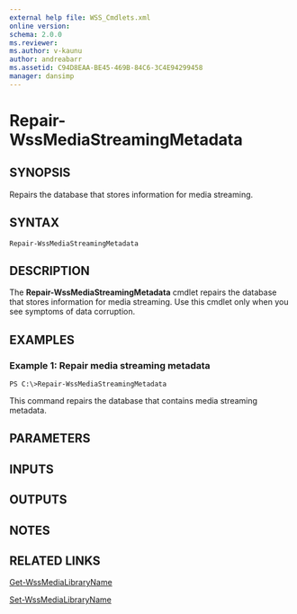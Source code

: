 ```yaml
---
external help file: WSS_Cmdlets.xml
online version: 
schema: 2.0.0
ms.reviewer:
ms.author: v-kaunu
author: andreabarr
ms.assetid: C94D8EAA-BE45-469B-84C6-3C4E94299458
manager: dansimp
---
```


# Repair-WssMediaStreamingMetadata

## SYNOPSIS
Repairs the database that stores information for media streaming.

## SYNTAX

```
Repair-WssMediaStreamingMetadata
```

## DESCRIPTION
The **Repair-WssMediaStreamingMetadata** cmdlet repairs the database that stores information for media streaming.
Use this cmdlet only when you see symptoms of data corruption.

## EXAMPLES

### Example 1: Repair media streaming metadata
```
PS C:\>Repair-WssMediaStreamingMetadata
```

This command repairs the database that contains media streaming metadata.

## PARAMETERS

## INPUTS

## OUTPUTS

## NOTES

## RELATED LINKS

[Get-WssMediaLibraryName](./Get-WssMediaLibraryName.md)

[Set-WssMediaLibraryName](./Set-WssMediaLibraryName.md)

